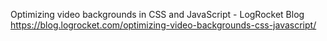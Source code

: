Optimizing video backgrounds in CSS and JavaScript - LogRocket Blog
https://blog.logrocket.com/optimizing-video-backgrounds-css-javascript/